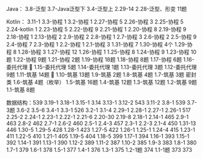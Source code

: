 Java：
3.8-泛型
3.7-Java泛型下
3.4-泛型上
2.29-14
2.28-泛型、形变 11题

Kotlin：
3.11-1
3.3-协程 1
3.2-协程 1
2.27-协程 5
2.26-协程 3
2.25-协程 5
2.24-kotlin 1
2.23-协程 5
2.22-协程 9
2.21-协程 1
2.20-协程 8
2.19-协程 9
2.18-协程 1
2.13-协程 2
2.9-协程 2
2.8-协程 1
2.7-协程 3
2.6-协程 2
2.5-协程 9
2.4-协程 7
2.3-协程 1
2.2-协程 1
2.1-协程 3
1.31-协程 7
1.30-协程 4个
1.29-协程 8
1.28-协程 3
1.27-协程 12
1.26-协程 1
1.25-协程 8
1.24-协程 9
1.23-协程 10题
1.22-协程 9题
1.21-协程 2题
1.19-协程 18题
1.18-协程 8题
1.17-协程 6题
1.16-委托代理 💎
1.15-委托代理 5题
1.14-委托代理 1题
1.13-委托代理 3题
1.12-委托代理 9题
1.11-筑基 14题 💯
1.10-筑基 13题
1.9-筑基 2题
1.8-筑基 4题
1.7-筑基 3题 密封类
1.6-筑基 4题（枚举）
1.5-筑基 16题
1.4-筑基 12题
1.3-筑基 12题
1.2-筑基 9题
1.1-筑基 8题

数据结构：539
3.19-1
3.18-1
3.15-1
3.14
3.13-1
3.12-2 543
3.11-2
3.8-1 539
3.7-3题
3.6-2
3.5-6
3.4-1
3.3-1 526
3.2-1
3.1-4
2.29-1
2.28-1
2.27-1
2.26-1 517
2.25-2
2.24-1
2.23-1
2.22-1
2.21-6
2.20-30
2.19-8
2.18-1
2.14-1 465
2.9-1 463
2.8-2 462
2.7-1
2.6-2 460
2.5-1
2.4-3 457
2.3-1
2.2-3
2.1-4 450
1.31-13 446
1.30-5
1.29-5 428
1.28-1 423
1.27-5 422
1.26-1
1.25-1
1.24-4 415
1.23-1 411
1.22-5 410
1.21-1 405
1.19-5 404
1.18-5 399
1.17-1 394
1.16-1 393
1.15-1 392
1.14-1 391
1.13-1 390
1.12-2 389
1.11-2 387
1.10-2 385
1.9-3 383
1.8-1 380
1.7-1 379
1.6-1 378
1.5-1 377
1.4-1 376
1.3-1 375
1.2-1题 374
1.1-1题 373
373
